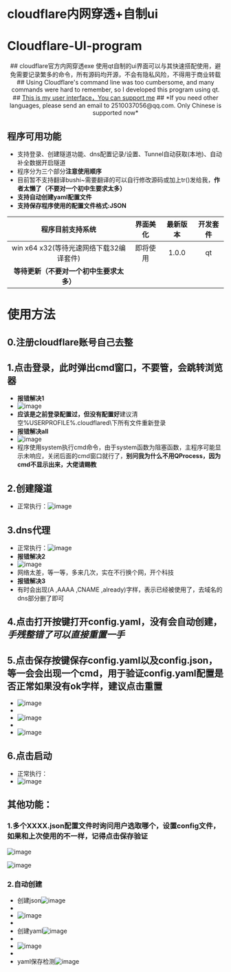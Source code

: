 # cloudflare内网穿透+自制ui
# Cloudflare-UI-program
<div align=center>
  ## cloudflare官方内网穿透exe 使用qt自制的ui界面可以与其快速搭配使用，避免需要记录繁多的命令，所有源码均开源，不会有隐私风险，不得用于商业转载
  ## Using Cloudflare's command line was too cumbersome, and many commands were hard to remember, so I developed this program using qt.
  ## <a href="https://github.com/MeProm">This is my user interface，You can support me</a>
  ## *If you need other languages, please send an email to 2510037056@qq.com. Only Chinese is supported now*
</div>

## 程序可用功能

* 支持登录、创建隧道功能、dns配置记录/设置、Tunnel自动获取(本地)、自动补全数据开启隧道
* 程序分为三个部分**注意使用顺序**
* 目前暂不支持翻译bushi~需要翻译的可以自行修改源码或加上tr()发给我，**作者太懒了（不要对一个初中生要求太多）**
* **支持自动创建yaml配置文件**
* **支持保存程序使用的配置文件格式:JSON**

|        程序目前支持系统                              |        界面美化         |  最新版本  | 开发套件 |
|:--------------------------------------------------: | :-----------------: |:---------------:|:--------: |
|       win   x64 x32(等待光速网络下载32编译套件)                                        |      即将使用        |     1.0.0  |qt|
|      **等待更新（不要对一个初中生要求太多）**       |                     |  |  |

# 使用方法
## 0.注册cloudflare账号**自己去整**
## 1.点击登录，此时弹出cmd窗口，不要管，会跳转浏览器
* **报错解决1**
* ![image](https://github.com/MeProm/Cloudflare-UI-program/assets/105576804/20689524-c7b0-4840-bf21-aac6af6ea7e4)
* **应该是之前登录配置过，但没有配置好**建议清空%USERPROFILE%\.cloudflared\下所有文件重新登录
* **报错解决all**
* ![image](https://github.com/MeProm/Cloudflare-UI-program/assets/105576804/731261a7-4634-4369-ae16-e717b56b525f)
* 程序使用system执行cmd命令，由于system函数为阻塞函数，主程序可能显示未响应，关闭后面的cmd窗口就行了，**别问我为什么不用QProcess，因为cmd不显示出来，大佬请赐教**
## 2.创建隧道
* 正常执行：![image](https://github.com/MeProm/Cloudflare-UI-program/assets/105576804/cd653441-f833-4786-bfd4-79bb932505ec)
## 3.dns代理
* 正常执行：![image](https://github.com/MeProm/Cloudflare-UI-program/assets/105576804/c2aff5e0-2a30-4b7d-9ce4-8f17c9797b33)
* **报错解决2**
* ![image](https://github.com/MeProm/Cloudflare-UI-program/assets/105576804/f0acaa54-d17a-49cf-b66e-86262f0c5f4a)
* 网络太差，等一等，多来几次，实在不行换个网，开个科技
* **报错解决3**
* 有时会出现(A ,AAAA ,CNAME ,already)字样，表示已经被使用了，去域名的dns部分删了即可
## 4.点击**打开**按键打开config.yaml，没有会自动创建，<em>手残整错了可以直接重置一手</em>
## 5.点击**保存**按键保存config.yaml以及config.json，等一会会出现一个cmd，用于验证config.yaml配置是否正常**如果没有ok字样，建议点击重置**
* ![image](https://github.com/MeProm/Cloudflare-UI-program/assets/105576804/503da5ef-03aa-41b8-8023-4b58d19b2643)
* 
* ![image](https://github.com/MeProm/Cloudflare-UI-program/assets/105576804/28f0bae5-b3ff-4e70-ad51-488524e90b3b)
* 
* ![image](https://github.com/MeProm/Cloudflare-UI-program/assets/105576804/f7617a5e-e326-45c9-9676-16c6d620d2b7)
## 6.点击启动
* 正常执行：
* ![image](https://github.com/MeProm/Cloudflare-UI-program/assets/105576804/aecafc3c-8890-4800-a37a-ba3be5edb701)
## 其他功能：
### 1.多个XXXX.json配置文件时询问用户选取哪个，设置config文件，如果和上次使用的不一样，记得点击保存验证
![image](https://github.com/MeProm/Cloudflare-UI-program/assets/105576804/a3f15d6f-710c-470f-8d7d-b67276e224c4)

![image](https://github.com/MeProm/Cloudflare-UI-program/assets/105576804/6cc0bc78-0437-4eaa-80e8-bf4cc8d18e13)
### 2.自动创建
* 创建json![image](https://github.com/MeProm/Cloudflare-UI-program/assets/105576804/42c11cab-82a7-4245-b116-07934d8a3608)
* 
* ![image](https://github.com/MeProm/Cloudflare-UI-program/assets/105576804/49ff9386-b7b0-4272-9eeb-faef191c6bdb)
* 
* 创建yaml![image](https://github.com/MeProm/Cloudflare-UI-program/assets/105576804/50146b9e-923f-4f02-8704-e01328d27180)
* 
* ![image](https://github.com/MeProm/Cloudflare-UI-program/assets/105576804/ebb8c814-8636-4686-8178-c39964e41f13)
* 
* yaml保存检测![image](https://github.com/MeProm/Cloudflare-UI-program/assets/105576804/6395c441-cd24-4f96-99e8-735683748f0d)








